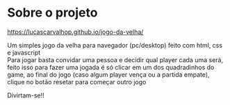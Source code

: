 # Sobre o projeto

https://lucascarvalhop.github.io/jogo-da-velha/

Um simples jogo da velha para navegador (pc/desktop) feito com html, css e javascript <br>
Para jogar basta convidar uma pessoa e decidir qual player cada uma será, feito isso para fazer uma jogada é só clicar em um dos quadradinhos do game, ao final do jogo
(caso algum player vença ou a partida empate), clique no botão resetar para começar outro jogo <br>

Divirtam-se!!

